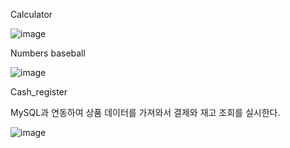 Calculator

![image](https://github.com/JUVING/Windows-Forms-Practice/assets/129962308/ab37fe65-beb2-4e0d-bed9-1844d99371f6)


Numbers baseball

![image](https://github.com/JUVING/Windows-Forms-Practice/assets/129962308/2bcd4b96-6077-4bed-a3ec-98f24e8827ea)


Cash_register

MySQL과 연동하여 상품 데이터를 가져와서 결제와 재고 조회를 실시한다.

![image](https://github.com/JUVING/Windows-Forms-Practice/assets/129962308/137c5813-bdfa-4b13-962e-f75a78d12252)
